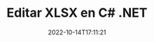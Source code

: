 ---
############################# Static ############################
layout: "auto-gen-editor"
date: 2022-10-14T17:11:21
draft: false
otherformats: doc docx docm dotx xls xlsm ppt pptx pptm mobi epub html mhtml txt xml csv pdf xps msg eml

############################# Head ############################
head_title: "Editor XLSX: edite XLSX en C# .NET"
head_description: "¿Cómo editar XLSX en C# .NET usando unas pocas líneas de código? Utilice las API de procesamiento de documentos de GroupDocs para editar, actualizar y guardar más de 30 formatos de archivo."

############################# Header ############################
title: "Editar XLSX en C# .NET"
description: "Edición de XLSX efectiva y robusta usando GroupDocs.Editor del lado del servidor para las API de C# .NET, sin el uso de ningún software como Microsoft u Open Office."
bg_image: "https://cms.admin.containerize.com/templates/aspose/App_Themes/V3/images/bg/header1.png"
bg_overlay: false
button:
    enable: true
    icon: "fas fa-arrow-down"
    label: "Descargue prueba gratis"
    link: "https://downloads.groupdocs.com/editor/net"

############################# SubMenu ############################
submenu:
    enable: true

    left:
        img_alt: "GroupDocs.Editor for .NET"
        image: "https://cms.admin.containerize.com/templates/groupdocs/images/product-logos/90x90-noborder/groupdocs-editor-net.png"
        product: "GroupDocs.Editor"
        platform: ".NET"

    middle:
        button:

            # button loop
            - link: "https://apireference.groupdocs.com/editor/net"
              text: "Referencia de la API"

            # button loop
            - link: "https://github.com/groupdocs-editor"
              text: "Ejemplos de código"

            # button loop
            - link: "https://products.groupdocs.app/editor/family"
              text: "demostraciones en vivo"

            # button loop
            - link: "https://purchase.groupdocs.com/pricing/editor/net"
              text: "Precios"

    right:
        link_download: "https://downloads.groupdocs.com/editor"
        link_learn: "https://docs.groupdocs.com/editor/net"
        link_buy: "https://purchase.groupdocs.com"

############################# About ############################
about:
    enable: true
    title: "Acerca de la API de GroupDocs.Editor for .NET"
    content: |
        La API de [GroupDocs.Editor for .NET](/es/editor/net/) es la elección correcta para editar documentos y presentaciones de Microsoft Word, Excel, PowerPoint y Open Office. GroupDocs.Editor es una API independiente que es adecuada para sistemas del lado del servidor y de back-end donde se requiere un alto rendimiento. No depende de ningún software como Microsoft u Open Office.

############################# Steps ############################
steps:
    enable: true
    title_left: "Pasos para editar XLSX en C#"
    content_left: |
        [GroupDocs.Editor for .NET](/es/editor/net/) proporciona una manera fácil y directa para que los desarrolladores editen los archivos XLSX usando unas pocas líneas de código.
        * Cree una instancia de la clase 'Editor' con una ruta de archivo o secuencia obligatoria y una clase 'SpreadsheetLoadOptions' opcional y cargue el archivo XLSX
        * Cree y configure la instancia de la clase `SpreadsheetEditOptions` para el formato de archivo XLSX
        * Llame al método `Editor.Edit()` y obtenga el documento XLSX en formato HTML que se puede editar fácilmente con cualquier editor WYSIWYG.
        * Llame al método `Editor.Save()` y guarde el archivo XLSX editado usando la clase `SpreadsheetSaveOptions`

        
    title_right: "Requisitos del sistema"
    content_right: |
        Se puede realizar una edición básica de documentos con las API de GroupDocs.Editor for .NET implementando unos sencillos pasos. Nuestras API son compatibles con todas las principales plataformas y sistemas operativos. Antes de ejecutar el código a continuación, asegúrese de tener instalados los siguientes requisitos previos en su sistema.

        * Sistemas operativos: Microsoft Windows, Linux, Mac OS
        * Entornos de desarrollo: Microsoft Visual Studio, Xamarin, MonoDevelop
        * Marcos: .NET Framework, .NET Standard, .NET Core, Mono
        * Obtenga la última versión de GroupDocs.Editor for .NET descargada de [NuGet](https://www.nuget.org/packages/groupdocs.editor)
        
    code: |        
        ```csharp
        // Load the XLSX file into Editor with the optional SpreadsheetLoadOptions
        Editor editor = new Editor("source.xlsx", delegate { return new SpreadsheetLoadOptions(); });

        // Create and adjust the edit options
        SpreadsheetEditOptions editOptions = new SpreadsheetEditOptions();
        editOptions.WorksheetIndex = 1;//select a tab (worksheet) to edit

        // Open input XLSX document for edit — obtain an intermediate document, that can be edited
        EditableDocument beforeEdit = editor.Edit(editOptions);

        // Grab XLSX document content and associated resources from editable document
        string content = beforeEdit.GetContent();

        // Send the content to WYSIWYG-editor, edit it there, and send edited content back to the server-side
        // This step simulates a such operation
        string updatedContent = content.Replace("Cell Text", "Edited Cell Text");

        // Grab edited content and resources from WYSIWYG-editor and create a new EditableDocument instance from it
        EditableDocument afterEdit = EditableDocument.FromMarkup(updatedContent, null);

        // Create a save options and select a desired output format
        SpreadsheetSaveOptions saveOptions = new SpreadsheetSaveOptions(Formats.SpreadsheetFormats.Xlsx);

        // Save edited XLSX document to the file
        editor.Save(afterEdit, "edited.xlsx", saveOptions);
        ```
        
############################# Demos ############################
demos:
    enable: true
    title: "XLSX Demostraciones en vivo del editor"
    content: |
        Edite XLSX ahora mismo visitando el sitio web [GroupDocs.Editor Live Demos](https://products.groupdocs.app/editor/family).
        La demostración en vivo tiene los siguientes beneficios
        
############################# More Formats ############################
more_formats:
    enable: true
    title: "Otros editores admitidos"
    content: |
        También puede editar otros formatos de archivo. Consulte la lista completa a continuación.


############################# Back to top ###############################
back_to_top:
    enable: true
---